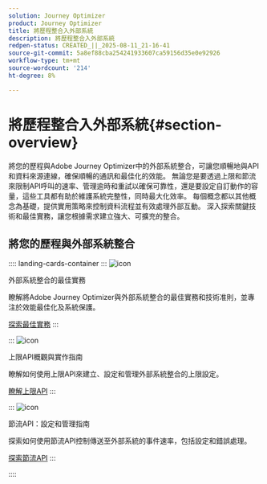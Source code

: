 ```yaml
---
solution: Journey Optimizer
product: Journey Optimizer
title: 將歷程整合入外部系統
description: 將歷程整合入外部系統
redpen-status: CREATED_||_2025-08-11_21-16-41
source-git-commit: 5a8ef88cba254241933607ca59156d35e0e92926
workflow-type: tm+mt
source-wordcount: '214'
ht-degree: 8%

---
```



# 將歷程整合入外部系統{#section-overview}

將您的歷程與Adobe Journey Optimizer中的外部系統整合，可讓您順暢地與API和資料來源連線，確保順暢的通訊和最佳化的效能。 無論您是要透過上限和節流來限制API呼叫的速率、管理逾時和重試以確保可靠性，還是要設定自訂動作的容量，這些工具都有助於維護系統完整性，同時最大化效率。 每個概念都以其他概念為基礎，提供實用策略來控制資料流程並有效處理外部互動。 深入探索關鍵技術和最佳實務，讓您根據需求建立強大、可擴充的整合。

## 將您的歷程與外部系統整合

:::: landing-cards-container
:::
![icon](https://cdn.experienceleague.adobe.com/icons/gear.svg)

外部系統整合的最佳實務

瞭解將Adobe Journey Optimizer與外部系統整合的最佳實務和技術准則，並專注於效能最佳化及系統保護。

[探索最佳實務](../using/configuration/external-systems.md)
:::

:::
![icon](https://cdn.experienceleague.adobe.com/icons/code-branch.svg)

上限API概觀與實作指南

瞭解如何使用上限API來建立、設定和管理外部系統整合的上限設定。

[瞭解上限API](../using/configuration/capping.md)
:::

:::
![icon](https://cdn.experienceleague.adobe.com/icons/code-branch.svg)

節流API：設定和管理指南

探索如何使用節流API控制傳送至外部系統的事件速率，包括設定和錯誤處理。

[探索節流API](../using/configuration/throttling.md)
:::

::::
